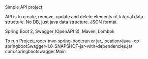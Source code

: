 Simple API project

API is to create, remove, update and delete elements of tutorial data structure. 
No DB, just java data structure. 
JSON format.

Spring Boot 2, Swagger (OpenAPI 3), Maven, Lombok

To run
Project_root> mvn spring-boot:run
or
jar_location>java -cp springbootSwagger-1.0-SNAPSHOT-jar-with-dependencies.jar com.springbootswagger.Main

